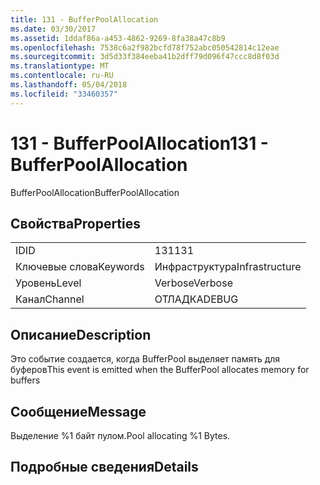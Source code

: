 ```yaml
---
title: 131 - BufferPoolAllocation
ms.date: 03/30/2017
ms.assetid: 1ddaf86a-a453-4862-9269-8fa38a47c8b9
ms.openlocfilehash: 7538c6a2f982bcfd78f752abc050542814c12eae
ms.sourcegitcommit: 3d5d33f384eeba41b2dff79d096f47ccc8d8f03d
ms.translationtype: MT
ms.contentlocale: ru-RU
ms.lasthandoff: 05/04/2018
ms.locfileid: "33460357"
---
```

# <a name="131---bufferpoolallocation"></a><span data-ttu-id="0aebf-102">131 - BufferPoolAllocation</span><span class="sxs-lookup"><span data-stu-id="0aebf-102">131 - BufferPoolAllocation</span></span>
<span data-ttu-id="0aebf-103">BufferPoolAllocation</span><span class="sxs-lookup"><span data-stu-id="0aebf-103">BufferPoolAllocation</span></span>  
  
## <a name="properties"></a><span data-ttu-id="0aebf-104">Свойства</span><span class="sxs-lookup"><span data-stu-id="0aebf-104">Properties</span></span>  
  
|||  
|-|-|  
|<span data-ttu-id="0aebf-105">ID</span><span class="sxs-lookup"><span data-stu-id="0aebf-105">ID</span></span>|<span data-ttu-id="0aebf-106">131</span><span class="sxs-lookup"><span data-stu-id="0aebf-106">131</span></span>|  
|<span data-ttu-id="0aebf-107">Ключевые слова</span><span class="sxs-lookup"><span data-stu-id="0aebf-107">Keywords</span></span>|<span data-ttu-id="0aebf-108">Инфраструктура</span><span class="sxs-lookup"><span data-stu-id="0aebf-108">Infrastructure</span></span>|  
|<span data-ttu-id="0aebf-109">Уровень</span><span class="sxs-lookup"><span data-stu-id="0aebf-109">Level</span></span>|<span data-ttu-id="0aebf-110">Verbose</span><span class="sxs-lookup"><span data-stu-id="0aebf-110">Verbose</span></span>|  
|<span data-ttu-id="0aebf-111">Канал</span><span class="sxs-lookup"><span data-stu-id="0aebf-111">Channel</span></span>|<span data-ttu-id="0aebf-112">ОТЛАДКА</span><span class="sxs-lookup"><span data-stu-id="0aebf-112">DEBUG</span></span>|  
  
## <a name="description"></a><span data-ttu-id="0aebf-113">Описание</span><span class="sxs-lookup"><span data-stu-id="0aebf-113">Description</span></span>  
 <span data-ttu-id="0aebf-114">Это событие создается, когда BufferPool выделяет память для буферов</span><span class="sxs-lookup"><span data-stu-id="0aebf-114">This event is emitted when the BufferPool allocates memory for buffers</span></span>  
  
## <a name="message"></a><span data-ttu-id="0aebf-115">Сообщение</span><span class="sxs-lookup"><span data-stu-id="0aebf-115">Message</span></span>  
 <span data-ttu-id="0aebf-116">Выделение %1 байт пулом.</span><span class="sxs-lookup"><span data-stu-id="0aebf-116">Pool allocating %1 Bytes.</span></span>  
  
## <a name="details"></a><span data-ttu-id="0aebf-117">Подробные сведения</span><span class="sxs-lookup"><span data-stu-id="0aebf-117">Details</span></span>
